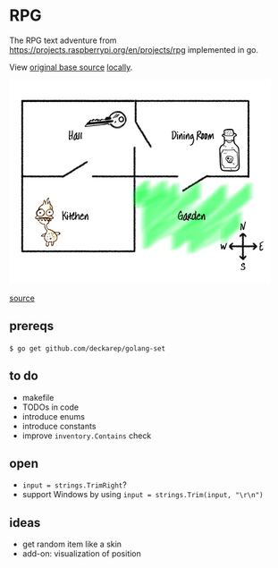 # RPG

The RPG text adventure from https://projects.raspberrypi.org/en/projects/rpg implemented in go.

View [original base source](https://rpf.io/rpg-code) [locally](originals/rpg-rpg.py).

![Final Map](originals/rpg-final-map.png "Final Map")

[source](https://projects-static.raspberrypi.org/projects/rpg/31fb9012c6d897ad16f2f245fb4791b6384cda28/en/images/rpg-final-map.png)

## prereqs

`$ go get github.com/deckarep/golang-set`

## to do

- makefile
- TODOs in code
- introduce enums
- introduce constants
- improve `inventory.Contains` check

## open

- `input = strings.TrimRight`?
- support Windows by using `input = strings.Trim(input, "\r\n")`

## ideas

- get random item like a skin
- add-on: visualization of position